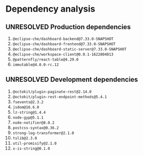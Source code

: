 # Dependency analysis

## UNRESOLVED Production dependencies

1. `@eclipse-che/dashboard-backend@7.33.0-SNAPSHOT`
2. `@eclipse-che/dashboard-frontend@7.33.0-SNAPSHOT`
3. `@eclipse-che/dashboard-static-server@7.33.0-SNAPSHOT`
4. `@eclipse-che/workspace-client@0.0.1-1622804813`
5. `@patternfly/react-table@4.29.0`
6. `immutable@4.0.0-rc.12`

## UNRESOLVED Development dependencies

1. `@octokit/plugin-paginate-rest@2.14.0`
2. `@octokit/plugin-rest-endpoint-methods@5.4.1`
3. `fsevents@2.3.2`
4. `jsdom@16.6.0`
5. `lz-string@1.4.4`
6. `node-gyp@5.1.1`
7. `node-notifier@8.0.2`
8. `postcss-syntax@0.36.2`
9. `strong-log-transformer@2.1.0`
10. `tslib@2.3.0`
11. `util-promisify@2.1.0`
12. `x-is-string@0.1.0`
